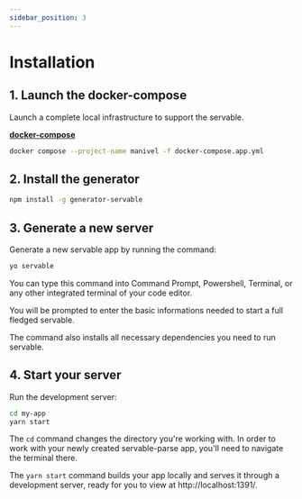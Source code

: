 ```yaml
---
sidebar_position: 3
---
```


# Installation

## 1. Launch the docker-compose 

Launch a complete local infrastructure to support the servable.

**[docker-compose](../static/docker-compose.yaml)**

```bash
docker compose --project-name manivel -f docker-compose.app.yml
```
## 2. Install the generator

```bash
npm install -g generator-servable
```
<!-- ## Create a new folder 

```bash
mkdir myApp && cd myApp
``` -->

## 3. Generate a new server

Generate a new servable app by running the command:

```bash
yo servable
```

You can type this command into Command Prompt, Powershell, Terminal, or any other integrated terminal of your code editor.

You will be prompted to enter the basic informations needed to start a full fledged servable.

The command also installs all necessary dependencies you need to run servable.

## 4. Start your server

Run the development server:

```bash
cd my-app
yarn start
```

The `cd` command changes the directory you're working with. In order to work with your newly created servable-parse app, you'll need to navigate the terminal there.

The `yarn start` command builds your app locally and serves it through a development server, ready for you to view at http://localhost:1391/.
